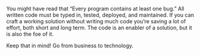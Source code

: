 You might have read that “Every program contains at least one bug.” All written code must be typed in, tested, deployed, and maintained. If you can craft a working solution without writing much code you’re saving a lot of effort, both short and long term. The code is an enabler of a solution, but it is also the foe of it. 

Keep that in mind! Go from business to technology.
